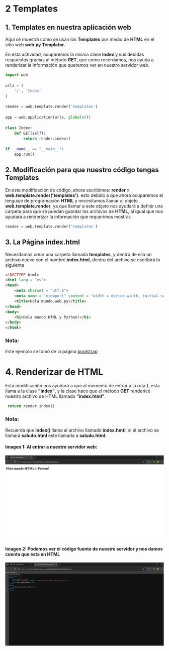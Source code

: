 # 2 Templates

## 1. Templates en nuestra aplicación web
Aqui se muestra como se usan los **Templates** por medio de **HTML** en el sitio web **web.py Templator**.

En esta actividad, ocuparemos la misma clase **Index** y sus debidas respuestas gracias al método **GET**, que como recordamos, nos ayuda a renderizar la información que queremos ver en nuestro servidor web.

````python
import web

urls = (
    '/', 'Index'
)

render = web.template.render('templates')

app = web.application(urls, globals())

class Index:
    def GET(self):
        return render.index()

if __name__ == "__main__":
    app.run()
````


## 2. Modificación para que nuestro código tengas **Templates**
En esta modificación de código, ahora escribimos: **render = web.template.render('templates')**. esto debido a que ahora ocuparemos el lenguaje de programación **HTML** y necesitamos llamar al objeto **web.template.render**, ya que llamar a este objeto nos ayudará a definir una carpeta para que se puedan guardar los archivos de **HTML**, al igual que nos ayudará a renderizar la información que requerimos mostrar.

````python
render = web.template.render('templates')
````


## 3. La Página **index.html**
Necesitamos crear una carpeta llamada **templates**, y dentro de ella un archivo nuevo con el nombre **index.html**, dentro del archivo se escribirá lo siguiente

````html
<!DOCTYPE html>
<html lang = "es">
<head>
    <meta charset = "utf.8">
    <meta name = "viewport" content = "width = device-width, initial-scale = 1">
    <title>Hola mundo.web.py</title>
</head>
<body>
    <h1>Hola mundo HTML y Python!</h1>
</body>
</html>
````

### Nota:
Este ejemplo se tomó de la página [bootstrap](https://getbootstrap.com/docs/5.3/getting-started/introduction/)


# 4. Renderizar de **HTML**
Esta modificación nos ayudará a que al momento de entrar a la ruta **/**, esta llama a la clase **"index"**, y la clase hace que el método **GET** rendericé nuestro archivo de HTML llamado **"index.html"**.
````python
 return render.index()
 ````

 ### Nota:
 Recuerda que **index()** llama al archivo llamado **index.hmtl**, si el archivo se llamará **saludo.html** este llamaría a **saludo.html**.

 #### Imagen 1: Al entrar a nuestro servidor web:
 ![Servidor Web](servidor_web.png)

 #### Imagen 2: Podemos ver el código fuente de nuestro servidor y nos damos cuenta que esta en HTML
 ![Codigo Fuente](codigo_fuente.png)
 